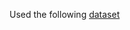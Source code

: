 Used the following [dataset](https://archive.ics.uci.edu/dataset/296/diabetes+130-us+hospitals+for+years+1999-2008)